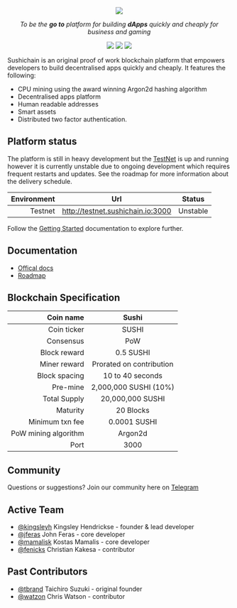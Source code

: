 <p align="center">
  <img src="https://raw.githubusercontent.com/SushiChain/SushiChain/master/imgs/sc_logo_light.svg?sanitize=true"/>
</p>

<p align="center"><i>To be the <b>go to</b> platform for building <b>dApps</b> quickly and cheaply for business and gaming</i></p>

<p align="center">
<a href="https://circleci.com/gh/SushiChain/SushiChain/tree/master"><img src="https://circleci.com/gh/SushiChain/SushiChain/tree/master.png?circle-token=099c1a2ed8be9aebf10eb09f79d65dfa4b05cf8e"></a>
<a href="https://t.me/sushichainhq"><img src="https://img.shields.io/static/v1.svg?label=chat&message=telegram&color=informational"/></a>
<a href="https://twitter/sushichainhq"><img src="https://img.shields.io/twitter/follow/sushichainhq.svg?label=Follow&style=social"/></a>
</p>

Sushichain is an original proof of work blockchain platform that empowers developers to build decentralised apps quickly and cheaply. It features the following:

* CPU mining using the award winning Argon2d hashing algorithm
* Decentralised apps platform
* Human readable addresses
* Smart assets
* Distributed two factor authentication.

## Platform status

The platform is still in heavy development but the [TestNet](https://testnet.sushichain.io:3000) is up and running however it is currently unstable due to ongoing  development which requires frequent restarts and updates. See the roadmap for more information about the delivery schedule.

|          Environment |                Url                |    Status    |
| -------------------: | :-------------------------------: | :----------: |
|              Testnet | http://testnet.sushichain.io:3000 |   Unstable   |

Follow the [Getting Started](https://guide.sushichain.io/getting-started/creating-a-wallet) documentation to explore further.

## Documentation

* [Offical docs](https://guide.sushichain.io/)
* [Roadmap]()

## Blockchain Specification

|            Coin name |          Sushi           |
| -------------------: | :----------------------: |
|          Coin ticker |          SUSHI           |
|            Consensus |           PoW            |
|         Block reward |        0.5 SUSHI         |
|         Miner reward | Prorated on contribution |
|        Block spacing |     10 to 40 seconds     |
|             Pre-mine |  2,000,000 SUSHI (10%)   |
|         Total Supply |     20,000,000 SUSHI     |
|             Maturity |        20 Blocks         |
|      Minimum txn fee |       0.0001 SUSHI       |
| PoW mining algorithm |         Argon2d          |
|                 Port |           3000           |



## Community

Questions or suggestions? Join our community here on [Telegram](https://t.me/sushichainhq)

## Active Team

- [@kingsleyh](https://github.com/kingsleyh) Kingsley Hendrickse - founder & lead developer
- [@jferas](https://github.com/jferas) John Feras - core developer
- [@mamalisk](https://github.com/mamalisk) Kostas Mamalis - core developer
- [@fenicks](https://github.com/fenicks) Christian Kakesa - contributor

## Past Contributors

- [@tbrand](https://github.com/tbrand) Taichiro Suzuki - original founder
- [@watzon](https://github.com/watzon) Chris Watson - contributor
